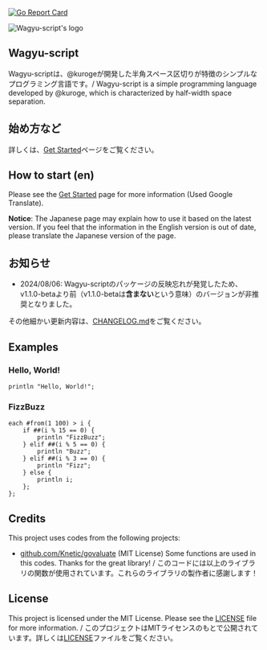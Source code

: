 [![Go Report Card](https://goreportcard.com/badge/github.com/kurogee/wagyu-script)](https://goreportcard.com/report/github.com/kurogee/wagyu-script)

![Wagyu-script's logo](./Wagyu-script_logo.png)

Wagyu-script
---
Wagyu-scriptは、@kurogeが開発した半角スペース区切りが特徴のシンプルなプログラミング言語です。/ Wagyu-script is a simple programming language developed by @kuroge, which is characterized by half-width space separation.

始め方など
---
詳しくは、[Get Started](./docs/ja/get-started.md)ページをご覧ください。

How to start (en)
---
Please see the [Get Started](./docs/en/get-started.md) page for more information (Used Google Translate).

**Notice**: The Japanese page may explain how to use it based on the latest version. If you feel that the information in the English version is out of date, please translate the Japanese version of the page.

お知らせ
---
 - 2024/08/06: Wagyu-scriptのパッケージの反映忘れが発覚したため、v1.1.0-betaより前（v1.1.0-betaは**含まない**という意味）のバージョンが非推奨となりました。

その他細かい更新内容は、[CHANGELOG.md](./CHANGELOG.md)をご覧ください。

Examples
---

### Hello, World!
```
println "Hello, World!";
```

### FizzBuzz
```
each #from(1 100) > i {
    if ##(i % 15 == 0) {
        println "FizzBuzz";
    } elif ##(i % 5 == 0) {
        println "Buzz";
    } elif ##(i % 3 == 0) {
        println "Fizz";
    } else {
        println i;
    };
};
```

Credits
---
This project uses codes from the following projects:
 - [github.com/Knetic/govaluate](https://github.com/Knetic/govaluate) (MIT License)
    Some functions are used in this codes. Thanks for the great library! / このコードには以上のライブラリの関数が使用されています。これらのライブラリの製作者に感謝します！

License
---
This project is licensed under the MIT License. Please see the [LICENSE](./LICENSE) file for more information. / このプロジェクトはMITライセンスのもとで公開されています。詳しくは[LICENSE](./LICENSE)ファイルをご覧ください。